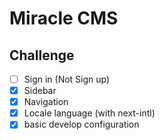 # Miracle CMS

## Challenge

- [ ] Sign in (Not Sign up)
- [x] Sidebar
- [x] Navigation
- [x] Locale language (with next-intl)
- [x] basic develop configuration
